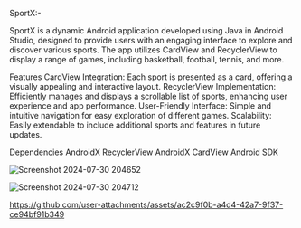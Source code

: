 SportX:-

SportX is a dynamic Android application developed using Java in Android Studio, designed to provide users with
an engaging interface to explore and discover various sports. The app utilizes CardView and RecyclerView to 
display a range of games, including basketball, football, tennis, and more.

Features
CardView Integration: Each sport is presented as a card, offering a visually appealing and interactive layout.
RecyclerView Implementation: Efficiently manages and displays a scrollable list of sports, enhancing user experience and app performance.
User-Friendly Interface: Simple and intuitive navigation for easy exploration of different games.
Scalability: Easily extendable to include additional sports and features in future updates.


Dependencies
AndroidX RecyclerView
AndroidX CardView
Android SDK

![Screenshot 2024-07-30 204652](https://github.com/user-attachments/assets/37e2fd25-81f5-4b36-ad17-40a56fed90b6)







![Screenshot 2024-07-30 204712](https://github.com/user-attachments/assets/739f6759-a7a1-41bd-8308-b41dcf236373)



https://github.com/user-attachments/assets/ac2c9f0b-a4d4-42a7-9f37-ce94bf91b349










